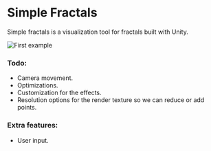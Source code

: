 # Simple Fractals
Simple fractals is a visualization tool for fractals built with Unity.

![First example](./Assets/Images/Example-3.gif)

### Todo:
- Camera movement.
- Optimizations.
- Customization for the effects.
- Resolution options for the render texture so we can reduce or add points.
  
### Extra features:
- User input.

